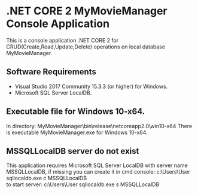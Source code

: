 # .NET CORE 2 MyMovieManager Console Application
This is a console application .NET CORE 2 for CRUD(Create,Read,Update,Delete) operations on local database MyMovieManager.

## Software Requirements
* Visual Studio 2017 Community 15.3.3 (or higher) for Windows.
* Microsoft SQL Server LocalDB.

## Executable file for Windows 10-x64.
In directory: MyMovieManager\bin\release\netcoreapp2.0\win10-x64 There is executable MyMovieManager.exe for Windows 10-x64.

## MSSQLLocalDB server do not exist
This application requires Microsoft SQL Server LocalDB with server name MSSQLLocalDB, 
if missing you can create it in cmd console: c:\Users\User sqllocaldb.exe c MSSQLLocalDB <br />
to start server: c:\Users\User sqllocaldb.exe s MSSQLLocalDB
